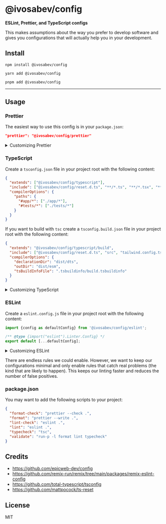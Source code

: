 <div>
  <h1>@ivosabev/config</h1>
  <strong>
    ESLint, Prettier, and TypeScript configs
  </strong>
  <p>
    This makes assumptions about the way you prefer to develop software and gives you configurations that will actually help you in your development.
  </p>
</div>

## Install

```
npm install @ivosabev/config
```

```
yarn add @ivosabev/config
```

```
pnpm add @ivosabev/config
```

<hr />

## Usage

### Prettier

The easiest way to use this config is in your `package.json`:

```json
"prettier": "@ivosabev/config/prettier"
```

<details>
  <summary>Customizing Prettier</summary>

If you want to customize things, you should probably just copy/paste the
built-in config. But if you really want, you can override it using regular
JavaScript stuff.

Create a `.prettierrc.js` file in your project root with the following content:

```js
import defaultConfig from '@ivosabev/config/prettier';

/** @type {import("prettier").Options} */
export default {
  ...defaultConfig,
  // .. your overrides here...
};
```

</details>

### TypeScript

Create a `tsconfig.json` file in your project root with the following content:

```json
{
  "extends": ["@ivosabev/config/typescript"],
  "include": ["@ivosabev/config/reset.d.ts", "**/*.ts", "**/*.tsx", "**/*.js", "**/*.jsx"],
  "compilerOptions": {
    "paths": {
      "#app/*": ["./app/*"],
      "#tests/*": ["./tests/*"]
    }
  }
}
```

If you want to build with `tsc` create a `tsconfig.build.json` file in your project root with the following content:

```json
{
  "extends": "@ivosabev/config/typescript/build",
  "include": ["@ivosabev/config/reset.d.ts", "src", "tailwind.config.ts"],
  "compilerOptions": {
    "declarationDir": "dist/dts",
    "outDir": "dist/esm",
    "tsBuildInfoFile": ".tsbuildinfo/build.tsbuildinfo"
  }
}
```

<details>
  <summary>Customizing TypeScript</summary>

Learn more from
[the TypeScript docs here](https://www.typescriptlang.org/tsconfig/#extends).

</details>

### ESLint

Create a `eslint.config.js` file in your project root with the following
content:

```js
import {config as defaultConfig} from '@ivosabev/config/eslint';

/** @type {import("eslint").Linter.Config} */
export default [...defaultConfig];
```

<details>
  <summary>Customizing ESLint</summary>

Learn more from
[the Eslint docs here](https://eslint.org/docs/latest/extend/shareable-configs#overriding-settings-from-shareable-configs).

</details>

There are endless rules we could enable. However, we want to keep our
configurations minimal and only enable rules that catch real problems (the kind
that are likely to happen). This keeps our linting faster and reduces the number
of false positives.

### package.json

You may want to add the following scripts to your project:

```json
{
  "format-check": "prettier --check .",
  "format": "prettier --write .",
  "lint-check": "eslint .",
  "lint": "eslint .",
  "typecheck": "tsc",
  "validate": "run-p -l format lint typecheck"
}
```

## Credits

- https://github.com/epicweb-dev/config
- https://github.com/remix-run/remix/tree/main/packages/remix-eslint-config
- https://github.com/total-typescript/tsconfig
- https://github.com/mattpocock/ts-reset

## License

MIT
